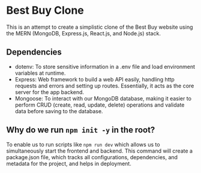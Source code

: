 # Best Buy Clone

This is an attempt to create a simplistic clone of the Best Buy website using the MERN (MongoDB, Express.js, React.js, and Node.js) stack.

## Dependencies

- dotenv: To store sensitive information in a .env file and load environment variables at runtime.
- Express: Web framework to build a web API easily, handling http requests and errors and setting up routes. Essentially, it acts as the core server for the app backend.
- Mongoose: To interact with our MongoDB database, making it easier to perform CRUD (create, read, update, delete) operations and validate data before saving to the database.

## Why do we run `npm init -y` in the root?

To enable us to run scripts like `npm run dev` which allows us to simultaneously start the frontend and backend. This command will create a package.json file, which tracks all configurations, dependencies, and metadata for the project, and helps in deployment.
